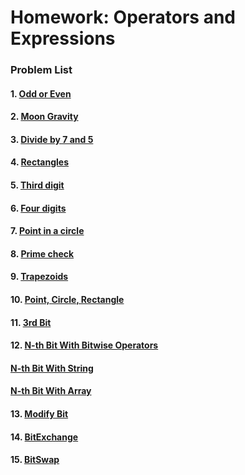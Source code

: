Homework: Operators and Expressions
==============================================

### Problem List 

####  1. [Odd or Even](https://github.com/petyakostova/Telerik-Academy/tree/master/C%23/C%23%201/3.%20Operators-Expressions-Statements-Homework/Odd-Or-Even)
####  2. [Moon Gravity](https://github.com/petyakostova/Telerik-Academy/tree/master/C%23/C%23%201/3.%20Operators-Expressions-Statements-Homework/Moon-Gravity)
####  3. [Divide by 7 and 5](https://github.com/petyakostova/Telerik-Academy/tree/master/C%23/C%23%201/3.%20Operators-Expressions-Statements-Homework/Divide-By-7-And-5)
####  4. [Rectangles](https://github.com/petyakostova/Telerik-Academy/tree/master/C%23/C%23%201/3.%20Operators-Expressions-Statements-Homework/Rectangles)
####  5. [Third digit](https://github.com/petyakostova/Telerik-Academy/tree/master/C%23/C%23%201/3.%20Operators-Expressions-Statements-Homework/Third-Digit-Is-7)
####  6. [Four digits](https://github.com/petyakostova/Telerik-Academy/tree/master/C%23/C%23%201/3.%20Operators-Expressions-Statements-Homework/Four-Digits)
####  7. [Point in a circle](https://github.com/petyakostova/Telerik-Academy/tree/master/C%23/C%23%201/3.%20Operators-Expressions-Statements-Homework/Point-In-A-Circle)
####  8. [Prime check](https://github.com/petyakostova/Telerik-Academy/tree/master/C%23/C%23%201/3.%20Operators-Expressions-Statements-Homework/Prime-Check)
####  9. [Trapezoids](https://github.com/petyakostova/Telerik-Academy/tree/master/C%23/C%23%201/3.%20Operators-Expressions-Statements-Homework/Trapezoids)
#### 10. [Point, Circle, Rectangle](https://github.com/petyakostova/Telerik-Academy/tree/master/C%23/C%23%201/3.%20Operators-Expressions-Statements-Homework/Point-Circle-Rectangle)
#### 11. [3rd Bit](https://github.com/petyakostova/Telerik-Academy/tree/master/C%23/C%23%201/3.%20Operators-Expressions-Statements-Homework/Get-3rd-Bit)
#### 12. [N-th Bit With Bitwise Operators](https://github.com/petyakostova/Telerik-Academy/tree/master/C%23/C%23%201/3.%20Operators-Expressions-Statements-Homework/Get-Nth-Bit)
####     [N-th Bit With String](https://github.com/petyakostova/Telerik-Academy/tree/master/C%23/C%23%201/3.%20Operators-Expressions-Statements-Homework/Get-Nth-Bit-With-String)
####     [N-th Bit With Array](https://github.com/petyakostova/Telerik-Academy/tree/master/C%23/C%23%201/3.%20Operators-Expressions-Statements-Homework/Get-Nth-Bit-With-Array)
#### 13. [Modify Bit](https://github.com/petyakostova/Telerik-Academy/tree/master/C%23/C%23%201/3.%20Operators-Expressions-Statements-Homework/Modify-P-Bit-To-Value)
#### 14. [BitExchange](https://github.com/petyakostova/Telerik-Academy/tree/master/C%23/C%23%201/3.%20Operators-Expressions-Statements-Homework/Bit-Exchange)
#### 15. [BitSwap](https://github.com/petyakostova/Telerik-Academy/tree/master/C%23/C%23%201/3.%20Operators-Expressions-Statements-Homework/Bit-Swap)

